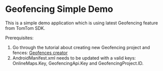 Geofencing Simple Demo
============
This is a simple demo application which is using latest Geofencing feature from TomTom SDK.

Prerequisites: 
1. Go through the tutorial about creating new Geofencing project and fences: [Geofences creator](https://developer.tomtom.com/geofencing-api/tutorials/fence-creation)
2. AndroidManifest.xml needs to be updated with a valid keys: OnlineMaps.Key, GeofencingApi.Key and GeofencingProject.ID. 

